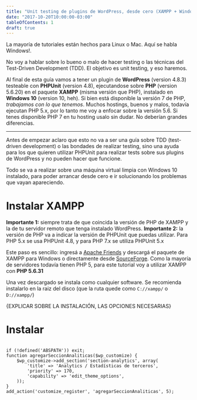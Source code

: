 ```yaml
---
title: "Unit testing de plugins de WordPress, desde cero (XAMPP + Windows 10)"
date: "2017-10-20T10:00:00-03:00"
tableOfContents: 1
draft: true
---
```


La mayoría de tutoriales están hechos para Linux o Mac. Aquí se habla Windows!.

<!--more-->

No voy a hablar sobre lo bueno o malo de hacer testing o las técnicas del Test-Driven Development (TDD). El objetivo es unit testing, y eso haremos.

Al final de esta guía vamos a tener un plugin de **WordPress** (version 4.8.3) testeable con **PHPUnit** (version 4.8), ejecutandose sobre **PHP** (version 5.6.20) en el paquete **XAMPP** (misma versión que PHP), instalado en **Windows 10** (version 10, heh).
Si bien está disponible la versión 7 de PHP, *trabajamos con lo que tenemos*. Muchos hostings, buenos y malos, todavía ejecutan PHP 5.x, por lo tanto me voy a enfocar sobre la versión 5.6. Si tenes disponible PHP 7 en tu hosting usalo sin dudar. No deberían grandes diferencias.

---

Antes de empezar aclaro que esto no va a ser una guía sobre TDD (test-driven development) o las bondades de realizar testing, sino una ayuda para los que quieren utilizar PHPUnit para realizar tests sobre sus plugins de WordPress y no pueden hacer que funcione.

Todo se va a realizar sobre una máquina virtual limpia con Windows 10 instalado, para poder arrancar desde cero e ir solucionando los problemas que vayan apareciendo.

# Instalar XAMPP

**Importante 1:** siempre trata de que coincida la versión de PHP de XAMPP y la de tu servidor remoto que tenga instalado WordPress.
**Importante 2:** la versión de PHP va a indicar la versión de PHPUnit que puedas utilizar. Para PHP 5.x se usa PHPUnit 4.8, y para PHP 7.x se utiliza PHPUnit 5.x

Este paso es sencillo: ingresá a [Apache Friends](https://www.apachefriends.org/es/download.html) y descargá el paquete de XAMPP para Windows o directamente desde [SourceForge](https://sourceforge.net/projects/xampp/files/XAMPP%20Windows/). Como la mayoría de servidores todavía tienen PHP 5, para este tutorial voy a utilizar XAMPP con **PHP 5.6.31**

Una vez descargado se instala como cualquier software. Se recomienda instalarlo en la raiz del disco (que la ruta quede como `C://xampp/` o `D://xampp/`)


{EXPLICAR SOBRE LA INSTALACIÓN, LAS OPCIONES NECESARIAS}



# Instalar

<pre class="line-numbers"><code class="language-php">
if (!defined('ABSPATH')) exit;
function agregarSeccionAnaliticas($wp_customize) {
    $wp_customize->add_section('section-analytics', array(
        'title' => 'Analytics / Estadísticas de terceros',
        'priority' => 170,
        'capability' => 'edit_theme_options',
    ));
}
add_action('customize_register', 'agregarSeccionAnaliticas', 5);
</code></pre>

